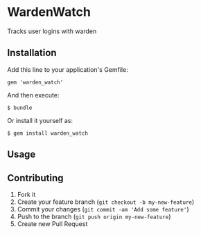 # WardenWatch

Tracks user logins with warden

## Installation

Add this line to your application's Gemfile:

    gem 'warden_watch'

And then execute:

    $ bundle

Or install it yourself as:

    $ gem install warden_watch

## Usage

## Contributing

1. Fork it
2. Create your feature branch (`git checkout -b my-new-feature`)
3. Commit your changes (`git commit -am 'Add some feature'`)
4. Push to the branch (`git push origin my-new-feature`)
5. Create new Pull Request
